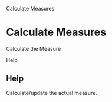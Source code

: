 
Calculate Measures
# Calculate Measures


Calculate the Measure

Help
## Help

Calculate/update the actual measure.
